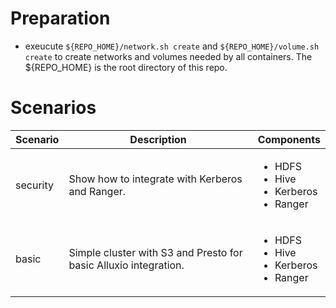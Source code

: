 # Preparation
* exeucute `${REPO_HOME}/network.sh create` and `${REPO_HOME}/volume.sh create` to create networks and volumes needed by all containers. The ${REPO_HOME} is the root directory of this repo.

# Scenarios
|Scenario|Description|Components|
|--------|-----------|----------|
|security|Show how to integrate with Kerberos and Ranger.|<ul><li>HDFS</li><li>Hive</li><li>Kerberos</li><li>Ranger</li></ul>|
|basic|Simple cluster with S3 and Presto for basic Alluxio integration.|<ul><li>HDFS</li><li>Hive</li><li>Kerberos</li><li>Ranger</li></ul>|
